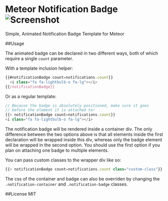Meteor Notification Badge ![Screenshot](https://raw.githubusercontent.com/erasaur/notification-badge/master/screenshot.png)
=========================

Simple, Animated Notification Badge Template for Meteor

##Usage

The animated badge can be declared in two different ways, both of which require a single `count` parameter.

With a template inclusion helper:

```javascript
{{#notificationBadge count=notifications.count}}
  <i class="fa fa-lightbulb-o fa-lg"></i>
{{/notificationBadge}}
```

Or as a regular template:

```javascript
// Because the badge is absolutely positioned, make sure it goes
// before the element it is attached to!
{{> notificationBadge count=notifications.count}}
<i class="fa fa-lightbulb-o fa-lg"></i>
```

The notification badge will be rendered inside a container div. The only difference between the two options above is that all elements inside the first declaration will be wrapped inside this div, whereas only the badge element will be wrapped in the second option. You should use the first option if you plan on attaching one badge to multiple elements.

You can pass custom classes to the wrapper div like so:
```javascript
{{> notificationBadge count=notifications.count class="custom-class"}}
```

The css of the container and badge can also be overriden by changing the `.notification-container` and `.notification-badge` classes.

##License
MIT
